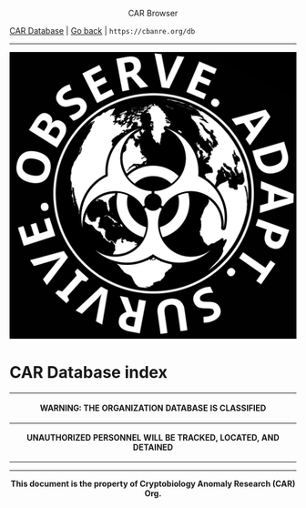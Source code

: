 <p align="center">CAR Browser</p>

[CAR Database](/organization/database.md) | [Go back](/organization/index.md) | `https://cbanre.org/db`

---

![CAR Org. Logo](/media/car_logo.png)

# CAR Database index

| **<p align="center">WARNING: THE ORGANIZATION DATABASE IS CLASSIFIED</p>** |
| :---: |
| **<p align="center">UNAUTHORIZED PERSONNEL WILL BE TRACKED, LOCATED, AND DETAINED</p>** |

---

**<p align="center">This document is the property of Cryptobiology Anomaly Research (CAR) Org.</p>**
